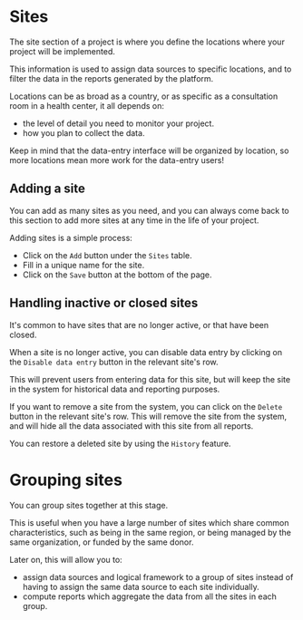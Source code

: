 # Sites

The site section of a project is where you define the locations where your project will be implemented.

This information is used to assign data sources to specific locations, and to filter the data in the reports generated by the platform.

Locations can be as broad as a country, or as specific as a consultation room in a health center, it all depends on:

- the level of detail you need to monitor your project.
- how you plan to collect the data.

Keep in mind that the data-entry interface will be organized by location, so more locations mean more work for the data-entry users!

## Adding a site

You can add as many sites as you need, and you can always come back to this section to add more sites at any time in the life of your project.

Adding sites is a simple process:

- Click on the `Add` button under the `Sites` table.
- Fill in a unique name for the site.
- Click on the `Save` button at the bottom of the page.

## Handling inactive or closed sites

It's common to have sites that are no longer active, or that have been closed.

When a site is no longer active, you can disable data entry by clicking on the `Disable data entry` button in the relevant site's row.

This will prevent users from entering data for this site, but will keep the site in the system for historical data and reporting purposes.

If you want to remove a site from the system, you can click on the `Delete` button in the relevant site's row. This will remove the site from the system, and will hide all the data associated with this site from all reports.

You can restore a deleted site by using the `History` feature.

# Grouping sites

You can group sites together at this stage.

This is useful when you have a large number of sites which share common characteristics, such as being in the same region, or being managed by the same organization, or funded by the same donor.

Later on, this will allow you to:

- assign data sources and logical framework to a group of sites instead of having to assign the same data source to each site individually.
- compute reports which aggregate the data from all the sites in each group.
